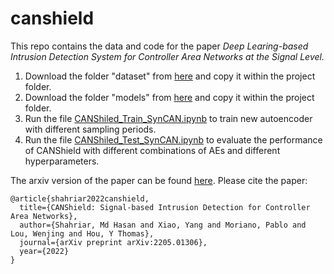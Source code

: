# canshield
This repo contains the data and code for the paper *Deep Learing-based Intrusion Detection System for Controller Area Networks at the Signal Level.*

1. Download the folder "dataset" from [here](https://drive.google.com/drive/folders/1MTp7lsMhBPbWfw86kZ8DRszsYPeYfGwX?usp=sharing) and copy it within the project folder.
2. Download the folder "models" from [here](https://drive.google.com/drive/folders/1MTp7lsMhBPbWfw86kZ8DRszsYPeYfGwX?usp=share_link) and copy it within the project folder.
3. Run the file [CANShiled_Train_SynCAN.ipynb](CANShiled_Train_SynCAN.ipynb) to train new autoencoder with different sampling periods.
4. Run the file [CANShiled_Test_SynCAN.ipynb](CANShiled_Test_SynCAN.ipynb) to evaluate the performance of CANShield with different combinations of AEs and different hyperparameters.

The arxiv version of the paper can be found [here](https://arxiv.org/abs/2205.01306). 
Please cite the paper: 
```
@article{shahriar2022canshield,
  title={CANShield: Signal-based Intrusion Detection for Controller Area Networks},
  author={Shahriar, Md Hasan and Xiao, Yang and Moriano, Pablo and Lou, Wenjing and Hou, Y Thomas},
  journal={arXiv preprint arXiv:2205.01306},
  year={2022}
}
```
